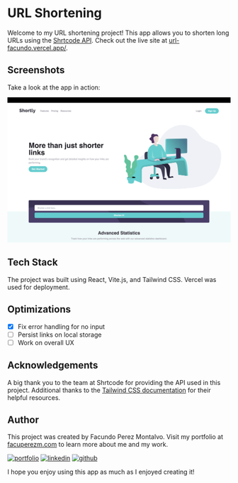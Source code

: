 # URL Shortening

Welcome to my URL shortening project! This app allows you to shorten long URLs using the [Shrtcode API](https://shrtco.de/). Check out the live site at [url-facundo.vercel.app/](https://url-facundo.vercel.app/).

## Screenshots

Take a look at the app in action:

![App Screenshot](./public/screenshot.png)

## Tech Stack

The project was built using React, Vite.js, and Tailwind CSS. Vercel was used for deployment.

## Optimizations

- [x] Fix error handling for no input
- [ ] Persist links on local storage
- [ ] Work on overall UX

## Acknowledgements

A big thank you to the team at Shrtcode for providing the API used in this project. Additional thanks to the [Tailwind CSS documentation](https://tailwindcss.com/docs/installation) for their helpful resources.

## Author

This project was created by Facundo Perez Montalvo. Visit my portfolio at [facuperezm.com](https://facuperezm.com/) to learn more about me and my work.

[![portfolio](https://img.shields.io/badge/portfolio-000?style=for-the-badge&logo=ko-fi&logoColor=white)](https://facuperezm.com/)
[![linkedin](https://img.shields.io/badge/linkedin-0A66C2?style=for-the-badge&logo=linkedin&logoColor=white)](https://www.linkedin.com/in/facuperezm/)
[![github](https://img.shields.io/badge/github-555?style=for-the-badge&logo=github&logoColor=white)](https://github.com/facuperezm) 

I hope you enjoy using this app as much as I enjoyed creating it!
